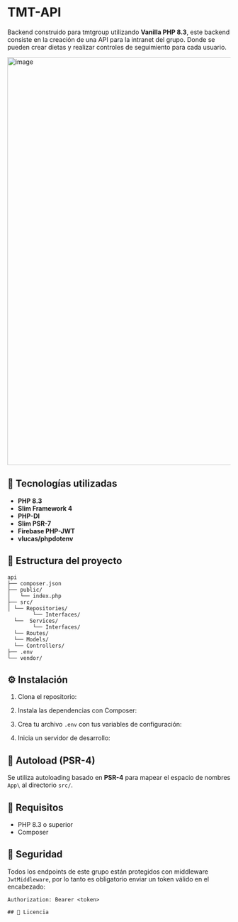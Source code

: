 # TMT-API

Backend  construido  para tmtgroup utilizando **Vanilla PHP 8.3**, este backend consiste en la creación de una API para la intranet del grupo. Donde se pueden crear dietas y realizar controles de seguimiento para cada usuario.

<img width="1809" height="919" alt="image" src="https://github.com/user-attachments/assets/5a0901b2-386e-4866-9b7a-ec4a1e2125e8" />


## 🚀 Tecnologías utilizadas

- **PHP 8.3**
- **Slim Framework 4**
- **PHP-DI** 
- **Slim PSR-7**
- **Firebase PHP-JWT** 
- **vlucas/phpdotenv** 

## 📁 Estructura del proyecto
```
api
├── composer.json
├── public/
│   └── index.php         
├── src/                 
│ └── Repositories/
        └── Interfaces/
  └──  Services/
        └── Interfaces/
  └── Routes/
  └── Models/
  └── Controllers/
├── .env                 
└── vendor/               
```

## ⚙️ Instalación

1. Clona el repositorio:

2. Instala las dependencias con Composer:

3. Crea tu archivo `.env` con tus variables de configuración:

4. Inicia un servidor de desarrollo:

## 🧠 Autoload (PSR-4)

Se utiliza autoloading basado en **PSR-4** para mapear el espacio de nombres `App\` al directorio `src/`.


## 🧪 Requisitos

- PHP 8.3 o superior
- Composer


## 🔐 Seguridad

Todos los endpoints de este grupo están protegidos con middleware `JwtMiddleware`, por lo tanto es obligatorio enviar un token válido en el encabezado:

```http
Authorization: Bearer <token>

## 📜 Licencia


